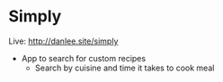 # Simply
Live: http://danlee.site/simply

- App to search for custom recipes
  - Search by cuisine and time it takes to cook meal